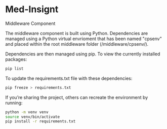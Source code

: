 # Med-Insignt
Middleware Component

The middleware component is built using Python. Dependencies are managed using a Python virtual envrioment that has been named "cpsenv" and placed within the root middleware folder (/middleware/cpsenv/).

Dependencies are then managed using pip. To view the currently installed packages:
```zsh
pip list
```

To update the requirements.txt file with these dependencies:
```zsh
pip freeze > requirements.txt
```

If you’re sharing the project, others can recreate the environment by running:

```zsh
python -m venv venv
source venv/bin/activate
pip install -r requirements.txt
```
